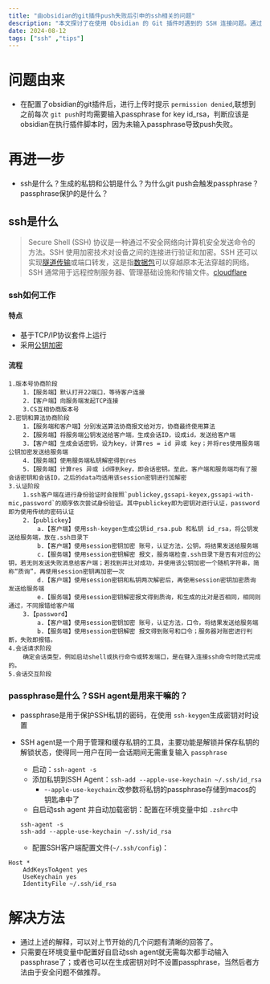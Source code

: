 ```yaml
---
title: "由obsidian的git插件push失败后引申的ssh相关的问题"
description: "本文探讨了在使用 Obsidian 的 Git 插件时遇到的 SSH 连接问题。通过深入分析 SSH 的工作原理、密钥管理和认证过程，文章提供了解决 SSH 连接中频繁要求输入 passphrase 的方案，详细解释了如何配置 SSH Agent 实现自动加载密钥，避免重复输入密码。"
date: 2024-08-12
tags: ["ssh" ,"tips"]
---
```

# 问题由来

* 在配置了obsidian的git插件后，进行上传时提示 ``permission denied``,联想到之前每次 ``git push``时均需要输入passphrase for key id_rsa，判断应该是obsidian在执行插件脚本时，因为未输入passphrase导致push失败。

# 再进一步

* ssh是什么？生成的私钥和公钥是什么？为什么git push会触发passphrase？passphrase保护的是什么？

## ssh是什么

> Secure Shell (SSH) 协议是一种通过不安全网络向计算机安全发送命令的方法。SSH 使用加密技术对设备之间的连接进行验证和加密。SSH 还可以实现[隧道传输](https://www.cloudflare.com/learning/network-layer/what-is-tunneling/)或端口转发，这是指[数据包](https://www.cloudflare.com/learning/network-layer/what-is-a-packet/)可以穿越原本无法穿越的网络。 SSH 通常用于远程控制服务器、管理基础设施和传输文件。[cloudflare](https://www.cloudflare.com/zh-cn/learning/access-management/what-is-ssh/)

### ssh如何工作

#### 特点

* 基于TCP/IP协议套件上运行
* 采用[公钥加密](https://www.cloudflare.com/learning/ssl/how-does-public-key-encryption-work/)

#### 流程

    1.版本号协商阶段
		1.【服务端】默认打开22端口，等待客户连接
		2.【客户端】向服务端发起TCP连接
		3.CS互相协商版本号
	2.密钥和算法协商阶段
		1.【服务端和客户端】分别发送算法协商报文给对方，协商最终使用算法
		2.【服务端】将服务端公钥发送给客户端，生成会话ID，设成id，发送给客户端
		3.【客户端】生成会话密钥，设为key，计算res = id 异或 key；并将res使用服务端公钥加密发送给服务端
		4.【服务端】使用服务端私钥解密得到res
		5.【服务端】计算res 异或 id得到key，即会话密钥。至此，客户端和服务端均有了服会话密钥和会话ID，之后的data均适用该session密钥进行加解密
	3.认证阶段
		1.ssh客户端在进行身份验证时会按照`publickey,gssapi-keyex,gssapi-with-mic,password`的顺序依次尝试身份验证。其中publickey即为密钥对进行认证，password即为使用传统的密码认证
		2.【publickey】
			a.【客户端】使用ssh-keygen生成公钥id_rsa.pub 和私钥 id_rsa，将公钥发送给服务端，放在.ssh目录下
			b.【客户端】使用session密钥加密 账号，认证方法，公钥，将结果发送给服务端
			c.【服务端】使用session密钥解密 报文，服务端检查.ssh目录下是否有对应的公钥，若无则发送失败消息给客户端；若找到并比对成功，并使用该公钥加密一个随机字符串，简称“质询”，再使用session密钥再加密一次
			d.【客户端】使用session密钥和私钥两次解密后，再使用session密钥加密质询发送给服务端
			e.【服务端】使用session密钥解密报文得到质询，和生成的比对是否相同，相同则通过，不同报错给客户端
		3.【password】
			a.【客户端】使用session密钥加密 账号，认证方法，口令，将结果发送给服务端
			b.【服务端】使用session密钥解密 报文得到账号和口令；服务器对账密进行判断，失败即报错。
	4.会话请求阶段
		确定会话类型，例如启动shell或执行命令或转发端口，是在键入连接ssh命令时隐式完成的。
	5.会话交互阶段

### passphrase是什么？SSH agent是用来干嘛的？

* passphrase是用于保护SSH私钥的密码，在使用 `ssh-keygen`生成密钥对时设置
* SSH agent是一个用于管理和缓存私钥的工具，主要功能是解锁并保存私钥的解锁状态，使得同一用户在同一会话期间无需重复输入 `passphrase`

  * 启动：`ssh-agent -s`
  * 添加私钥到SSH Agent：`ssh-add --apple-use-keychain ~/.ssh/id_rsa`
    * -`-apple-use-keychain`:改参数将私钥的passphrase存储到macos的钥匙串中了
  * 自启动ssh agent 并自动加载密钥：配置在环境变量中如 `.zshrc`中

  ```shell
  ssh-agent -s
  ssh-add --apple-use-keychain ~/.ssh/id_rsa
  ```

  * 配置SSH客户端配置文件(`~/.ssh/config`)：

```shell
Host *
    AddKeysToAgent yes
    UseKeychain yes
    IdentityFile ~/.ssh/id_rsa
```

# 解决方法

* 通过上述的解释，可以对上节开始的几个问题有清晰的回答了。
* 只需要在环境变量中配置好自启动ssh agent就无需每次都手动输入passphrase了；或者也可以在生成密钥对时不设置passphrase，当然后者方法由于安全问题不做推荐。
